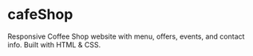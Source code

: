 # cafeShop
Responsive Coffee Shop website with menu, offers, events, and contact info. Built with HTML &amp; CSS.
